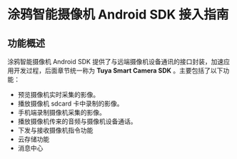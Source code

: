 # 涂鸦智能摄像机 Android SDK 接入指南



## 功能概述

涂鸦智能摄像机 Android SDK 提供了与远端摄像机设备通讯的接口封装，加速应用开发过程，后面章节统一称为  **Tuya Smart Camera SDK** 。主要包括了以下功能：

- 预览摄像机实时采集的影像。
- 播放摄像机 sdcard 卡中录制的影像。
- 手机端录制摄像机采集的影像。
- 播放摄像机传来的音频与摄像机设备通话。
- 下发与接收摄像机指令功能
- 云存储功能
- 消息中心

